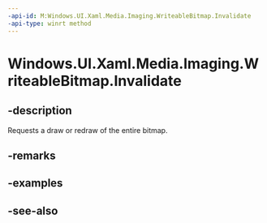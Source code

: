 ```yaml
---
-api-id: M:Windows.UI.Xaml.Media.Imaging.WriteableBitmap.Invalidate
-api-type: winrt method
---
```


<!-- Method syntax
public void Invalidate()
-->

# Windows.UI.Xaml.Media.Imaging.WriteableBitmap.Invalidate

## -description
Requests a draw or redraw of the entire bitmap.



## -remarks

## -examples

## -see-also
